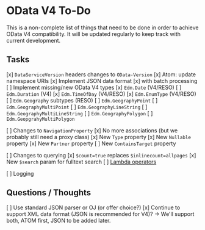 # OData V4 To-Do

This is a non-complete list of things that need to be done in order to achieve OData V4 compatibility. It will be updated regularly to keep track with current development.

## Tasks

[x] `DataServiceVersion` headers changes to `OData-Version`
[x] Atom: update namespace URIs
[x] Implement JSON data format
  [x] with batch processing
[ ] Implement missing/new OData V4 types
  [x] `Edm.Date` (V4/RESO)
  [ ] `Edm.Duration` (V4)
  [x] `Edm.TimeOfDay` (V4/RESO)
  [x] `Edm.EnumType` (V4/RESO)
  [ ] `Edm.Geography` subtypes (RESO)
    [ ] `Edm.GeographyPoint`
    [ ] `Edm.GeographyMultiPoint`
    [ ] `Edm.GeographyLineString`
    [ ] `Edm.GeographyMultiLineString`
    [ ] `Edm.GeographyPolygon`
    [ ] `Edm.GeopgrahyMultiPolygon`

[ ] Changes to `NavigationProperty`
  [x] No more associations (but we probably still need a proxy class)
  [x] New `Type` property
  [x] New `Nullable` property
  [x] New `Partner` property
  [ ] New `ContainsTarget` property

[ ] Changes to querying
  [x] `$count=true` replaces `$inlinecount=allpages`
  [x] New `$search` param for fulltext search
  [ ] [Lambda operators][1]

[ ] Logging

[1]: http://docs.oasis-open.org/odata/odata/v4.0/errata02/os/complete/part2-url-conventions/odata-v4.0-errata02-os-part2-url-conventions-complete.html#_Toc406398149

## Questions / Thoughts

[ ] Use standard JSON parser or OJ (or offer choice?)
[x] Continue to support XML data format (JSON is recommended for V4)? -> We'll support both, ATOM first, JSON to be added later.
